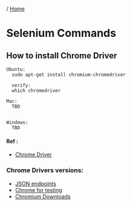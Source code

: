 / [Home](index.md)

# Selenium Commands



## How to install Chrome Driver
```
Ubuntu:
  sudo apt-get install chromium-chromedriver

  verify:
  which chromedriver

Mac:
  TBD


Windows:
  TBD

```

#### Ref :

  * [Chrome Driver](https://askubuntu.com/questions/539498/where-does-chromedriver-install-to)


### Chrome Drivers versions:
* [JSON endpoints](https://googlechromelabs.github.io/chrome-for-testing/known-good-versions-with-downloads.json)
* [Chrome for testing](https://googlechromelabs.github.io/chrome-for-testing/)
* [Chromium Downloads](https://chromedriver.chromium.org/downloads)
